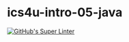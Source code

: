 # ics4u-intro-05-java

[![GitHub's Super Linter](https://github.com/basit21740/ics4u-intro-05-java/workflows/GitHub's%20Super%20Linter/badge.svg)](https://github.com/ics4u-intro-05-java/actions)
